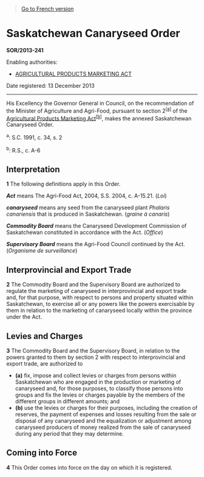 > [Go to French version](/fr/Règlements/Décrets,%20ordonnances%20et%20règlements%20statutaires/2013/241.md)

# Saskatchewan Canaryseed Order

**SOR/2013-241**

Enabling authorities: 
- [AGRICULTURAL PRODUCTS MARKETING ACT](/en/Acts/Revised%20Statutes%20of%20Canada/A/A-6.md)

Date registered: 13 December 2013

----------

His Excellency the Governor General in Council, on the recommendation of the Minister of Agriculture and Agri-Food, pursuant to section 2<sup><a href='#fn_a'>[a]</a></sup> of the [Agricultural Products Marketing Act](/en/Acts/Revised%20Statutes%20of%20Canada/A/A-6.md)<sup><a href='#fn_b'>[b]</a></sup>, makes the annexed Saskatchewan Canaryseed Order.

<a name='fn_a'><sup>a</sup></a>: S.C. 1991, c. 34, s. 2<br />

<a name='fn_b'><sup>b</sup></a>: R.S., c. A-6<br />




## Interpretation


**1** The following definitions apply in this Order.

***Act*** means The Agri-Food Act, 2004, S.S. 2004, c. A-15.21. (*Loi*)

***canaryseed*** means any seed from the canaryseed plant *Phalaris canariensis* that is produced in Saskatchewan. (*graine à canaris*)

***Commodity Board*** means the Canaryseed Development Commission of Saskatchewan constituted in accordance with the Act. (*Office*)

***Supervisory Board*** means the Agri-Food Council continued by the Act. (*Organisme de surveillance*)




## Interprovincial and Export Trade


**2** The Commodity Board and the Supervisory Board are authorized to regulate the marketing of canaryseed in interprovincial and export trade and, for that purpose, with respect to persons and property situated within Saskatchewan, to exercise all or any powers like the powers exercisable by them in relation to the marketing of canaryseed locally within the province under the Act.




## Levies and Charges


**3** The Commodity Board and the Supervisory Board, in relation to the powers granted to them by section 2 with respect to interprovincial and export trade, are authorized to
- **(a)** fix, impose and collect levies or charges from persons within Saskatchewan who are engaged in the production or marketing of canaryseed and, for those purposes, to classify those persons into groups and fix the levies or charges payable by the members of the different groups in different amounts; and
- **(b)** use the levies or charges for their purposes, including the creation of reserves, the payment of expenses and losses resulting from the sale or disposal of any canaryseed and the equalization or adjustment among canaryseed producers of money realized from the sale of canaryseed during any period that they may determine.




## Coming into Force


**4** This Order comes into force on the day on which it is registered.



